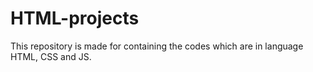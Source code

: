 # HTML-projects
This repository is made for containing the codes which are in language HTML, CSS and JS.

